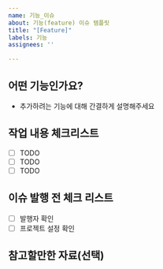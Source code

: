 ```yaml
---
name: 기능_이슈
about: 기능(feature) 이슈 템플릿
title: "[Feature]"
labels: 기능
assignees: ''

---
```


## 어떤 기능인가요?

- 추가하려는 기능에 대해 간결하게 설명해주세요

## 작업 내용 체크리스트

- [ ] TODO
- [ ] TODO
- [ ] TODO

## 이슈 발행 전 체크 리스트

- [ ] 발행자 확인
- [ ] 프로젝트 설정 확인

## 참고할만한 자료(선택)
